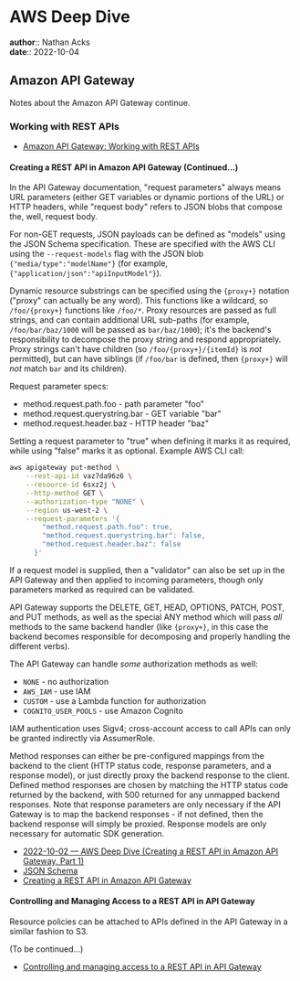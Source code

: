 # AWS Deep Dive

**author**:: Nathan Acks  
**date**:: 2022-10-04

## Amazon API Gateway

Notes about the Amazon API Gateway continue.

### Working with REST APIs

* [Amazon API Gateway: Working with REST APIs](https://docs.aws.amazon.com/apigateway/latest/developerguide/apigateway-rest-api.html)

#### Creating a REST API in Amazon API Gateway (Continued…)

In the API Gateway documentation, "request parameters" always means URL parameters (either GET variables or dynamic portions of the URL) or HTTP headers, while "request body" refers to JSON blobs that compose the, well, request body.

For non-GET requests, JSON payloads can be defined as "models" using the JSON Schema specification. These are specified with the AWS CLI using the `--request-models` flag with the JSON blob `{"media/type":"modelName"}` (for example, `{"application/json":"apiInputModel"}`).

Dynamic resource substrings can be specified using the `{proxy+}` notation ("proxy" can actually be any word). This functions like a wildcard, so `/foo/{proxy+}` functions like `/foo/*`. Proxy resources are passed as full strings, and can contain additional URL sub-paths (for example, `/foo/bar/baz/1000` will be passed as `bar/baz/1000`); it's the backend's responsibility to decompose the proxy string and respond appropriately. Proxy strings can't have children (so `/foo/{proxy+}/{itemId}` is *not* permitted), but can have siblings (if `/foo/bar` is defined, then `{proxy+}` will *not* match `bar` and its children).

Request parameter specs:

* method.request.path.foo - path parameter "foo"
* method.request.querystring.bar - GET variable "bar"
* method.request.header.baz - HTTP header "baz"

Setting a request parameter to "true" when defining it marks it as required, while using "false" marks it as optional. Example AWS CLI call:

```bash
aws apigateway put-method \
	--rest-api-id vaz7da96z6 \
	--resource-id 6sxz2j \
	--http-method GET \
	--authorization-type "NONE" \
	--region us-west-2 \
	--request-parameters '{
	    "method.request.path.foo": true,
	    "method.request.querystring.bar": false,
	    "method.request.header.baz": false
	  }'
```

If a request model is supplied, then a "validator" can also be set up in the API Gateway and then applied to incoming parameters, though only parameters marked as required can be validated.

API Gateway supports the DELETE, GET, HEAD, OPTIONS, PATCH, POST, and PUT methods, as well as the special ANY method which will pass *all* methods to the same backend handler (like `{proxy+}`, in this case the backend becomes responsible for decomposing and properly handling the different verbs).

The API Gateway can handle *some* authorization methods as well:

* `NONE` - no authorization
* `AWS_IAM` - use IAM
* `CUSTOM` - use a Lambda function for authorization
* `COGNITO_USER_POOLS` - use Amazon Cognito

IAM authentication uses Sigv4; cross-account access to call APIs can only be granted indirectly via AssumerRole.

Method responses can either be pre-configured mappings from the backend to the client (HTTP status code, response parameters, and a response model), or just directly proxy the backend response to the client. Defined method responses are chosen by matching the HTTP status code returned by the backend, with 500 returned for any unmapped backend responses. Note that response parameters are only necessary if the API Gateway is to map the backend responses - if not defined, then the backend response will simply be proxied. Response models are only necessary for automatic SDK generation.

* [2022-10-02 — AWS Deep Dive (Creating a REST API in Amazon API Gateway, Part 1)](2022-10-02-aws-deep-dive.md)
* [JSON Schema](https://datatracker.ietf.org/doc/html/draft-zyp-json-schema-04)
* [Creating a REST API in Amazon API Gateway](https://docs.aws.amazon.com/apigateway/latest/developerguide/how-to-create-api.html)

#### Controlling and Managing Access to a REST API in API Gateway

Resource policies can be attached to APIs defined in the API Gateway in a similar fashion to S3.

(To be continued…)

* [Controlling and managing access to a REST API in API Gateway](https://docs.aws.amazon.com/apigateway/latest/developerguide/apigateway-control-access-to-api.html)
